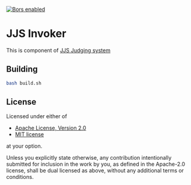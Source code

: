 [![Bors enabled](https://bors.tech/images/badge_small.svg)](https://app.bors.tech/repositories/20068)

# JJS Invoker
This is component of [JJS Judging system](https://github.com/jjs-dev/jjs)

## Building
```bash
bash build.sh
```

## License
Licensed under either of
- [Apache License, Version 2.0](http://www.apache.org/licenses/LICENSE-2.0)
- [MIT license](http://opensource.org/licenses/MIT)

at your option.

Unless you explicitly state otherwise, any contribution intentionally submitted for inclusion in the work by you, as 
defined in the Apache-2.0 license, shall be dual licensed as above, without any additional terms or conditions.
